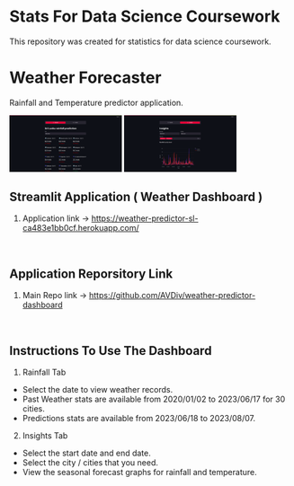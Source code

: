 # Stats For Data Science Coursework
This repository was created for statistics for data science coursework.

# Weather Forecaster 
Rainfall and Temperature predictor application.
<BR>

<img
  src="images/1.png"
  style="display: inline-block; margin: 0 auto; max-width: 200px">
<img
  src="images/2.png"
  style="display: inline-block; margin: 0 auto; max-width: 200px">

## Streamlit Application ( Weather Dashboard )
1) Application link -> https://weather-predictor-sl-ca483e1bb0cf.herokuapp.com/
<BR>

## Application Reporsitory Link
1) Main Repo link -> https://github.com/AVDiv/weather-predictor-dashboard
<BR>

## Instructions To Use The Dashboard
1) Rainfall Tab
- Select the date to view weather records.
- Past Weather stats are available from 2020/01/02 to 2023/06/17 for 30 cities.
- Predictions stats are available from 2023/06/18 to 2023/08/07.
2) Insights Tab
- Select the start date and end date.
- Select the city / cities that you need.
- View the seasonal forecast graphs for rainfall and temperature.

